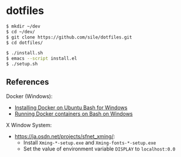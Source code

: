 dotfiles
=========

```sh
$ mkdir ~/dev
$ cd ~/dev/
$ git clone https://github.com/sile/dotfiles.git
$ cd dotfiles/

$ ./install.sh
$ emacs --script install.el
$ ./setup.sh
```

References
----------

Docker (Windows):
- [Installing Docker on Ubuntu Bash for Windows](http://www.altis.com.au/installing-docker-on-ubuntu-bash-for-windows/)
- [Running Docker containers on Bash on Windows](https://blog.jayway.com/2017/04/19/running-docker-on-bash-on-windows/)

X Window System:
- https://ja.osdn.net/projects/sfnet_xming/:
  - Install `Xming-*-setup.exe` and `Xming-fonts-*-setup.exe`
  - Set the value of environment variable `DISPLAY` to `localhost:0.0`
